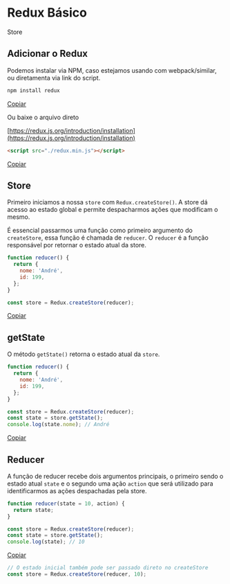 # Redux Básico

Store

## Adicionar o Redux

Podemos instalar via NPM, caso estejamos usando com webpack/similar, ou diretamenta via link do script.

```js
npm install redux
```

[Copiar]()

Ou baixe o arquivo direto

[https://redux.js.org/introduction/installation](https://redux.js.org/introduction/installation)

```html
<script src="./redux.min.js"></script>
```

[Copiar]()

## Store

Primeiro iniciamos a nossa `store` com `Redux.createStore()`. A store dá acesso ao estado global e permite despacharmos ações que modificam o mesmo.

É essencial passarmos uma função como primeiro argumento do `createStore`, essa função é chamada de `reducer`. O `reducer` é a função responsável por retornar o estado atual da store.

```js
function reducer() {
  return {
    nome: 'André',
    id: 199,
  };
}

const store = Redux.createStore(reducer);
```

[Copiar]()

## getState

O método `getState()` retorna o estado atual da `store`.

```js
function reducer() {
  return {
    nome: 'André',
    id: 199,
  };
}

const store = Redux.createStore(reducer);
const state = store.getState();
console.log(state.nome); // André
```

[Copiar]()

## Reducer

A função de reducer recebe dois argumentos principais, o primeiro sendo o estado atual `state` e o segundo uma ação `action` que será utilizado para identificarmos as ações despachadas pela store.

```js
function reducer(state = 10, action) {
  return state;
}

const store = Redux.createStore(reducer);
const state = store.getState();
console.log(state); // 10
```

[Copiar]()

```js
// O estado inicial também pode ser passado direto no createStore
const store = Redux.createStore(reducer, 10);
```
